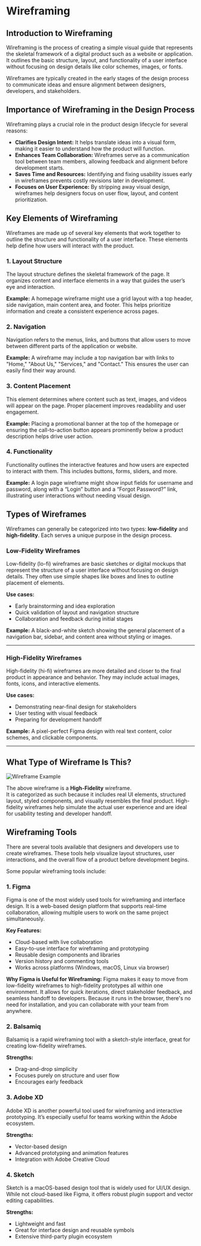 # Wireframing

## Introduction to Wireframing

Wireframing is the process of creating a simple visual guide that represents the skeletal framework of a digital product such as a website or application. It outlines the basic structure, layout, and functionality of a user interface without focusing on design details like color schemes, images, or fonts.

Wireframes are typically created in the early stages of the design process to communicate ideas and ensure alignment between designers, developers, and stakeholders.

## Importance of Wireframing in the Design Process

Wireframing plays a crucial role in the product design lifecycle for several reasons:

- **Clarifies Design Intent:** It helps translate ideas into a visual form, making it easier to understand how the product will function.
- **Enhances Team Collaboration:** Wireframes serve as a communication tool between team members, allowing feedback and alignment before development starts.
- **Saves Time and Resources:** Identifying and fixing usability issues early in wireframes prevents costly revisions later in development.
- **Focuses on User Experience:** By stripping away visual design, wireframes help designers focus on user flow, layout, and content prioritization.

## Key Elements of Wireframing

Wireframes are made up of several key elements that work together to outline the structure and functionality of a user interface. These elements help define how users will interact with the product.

### 1. Layout Structure
The layout structure defines the skeletal framework of the page. It organizes content and interface elements in a way that guides the user’s eye and interaction.

**Example:** A homepage wireframe might use a grid layout with a top header, side navigation, main content area, and footer. This helps prioritize information and create a consistent experience across pages.

### 2. Navigation
Navigation refers to the menus, links, and buttons that allow users to move between different parts of the application or website.

**Example:** A wireframe may include a top navigation bar with links to "Home," "About Us," "Services," and "Contact." This ensures the user can easily find their way around.

### 3. Content Placement
This element determines where content such as text, images, and videos will appear on the page. Proper placement improves readability and user engagement.

**Example:** Placing a promotional banner at the top of the homepage or ensuring the call-to-action button appears prominently below a product description helps drive user action.

### 4. Functionality
Functionality outlines the interactive features and how users are expected to interact with them. This includes buttons, forms, sliders, and more.

**Example:** A login page wireframe might show input fields for username and password, along with a “Login” button and a “Forgot Password?” link, illustrating user interactions without needing visual design.

## Types of Wireframes

Wireframes can generally be categorized into two types: **low-fidelity** and **high-fidelity**. Each serves a unique purpose in the design process.

### Low-Fidelity Wireframes

Low-fidelity (lo-fi) wireframes are basic sketches or digital mockups that represent the structure of a user interface without focusing on design details. They often use simple shapes like boxes and lines to outline placement of elements.

**Use cases:**
- Early brainstorming and idea exploration
- Quick validation of layout and navigation structure
- Collaboration and feedback during initial stages

**Example:**
A black-and-white sketch showing the general placement of a navigation bar, sidebar, and content area without styling or images.

---

### High-Fidelity Wireframes

High-fidelity (hi-fi) wireframes are more detailed and closer to the final product in appearance and behavior. They may include actual images, fonts, icons, and interactive elements.

**Use cases:**
- Demonstrating near-final design for stakeholders
- User testing with visual feedback
- Preparing for development handoff

**Example:**
A pixel-perfect Figma design with real text content, color schemes, and clickable components.

---

## What Type of Wireframe Is This?

![Wireframe Example](Detail.png)

The above wireframe is a **High-Fidelity** wireframe.  
It is categorized as such because it includes real UI elements, structured layout, styled components, and visually resembles the final product. High-fidelity wireframes help simulate the actual user experience and are ideal for usability testing and developer handoff.

## Wireframing Tools

There are several tools available that designers and developers use to create wireframes. These tools help visualize layout structures, user interactions, and the overall flow of a product before development begins.

Some popular wireframing tools include:

### 1. **Figma**
Figma is one of the most widely used tools for wireframing and interface design. It is a web-based design platform that supports real-time collaboration, allowing multiple users to work on the same project simultaneously.

**Key Features:**
- Cloud-based with live collaboration
- Easy-to-use interface for wireframing and prototyping
- Reusable design components and libraries
- Version history and commenting tools
- Works across platforms (Windows, macOS, Linux via browser)

**Why Figma is Useful for Wireframing:**
Figma makes it easy to move from low-fidelity wireframes to high-fidelity prototypes all within one environment. It allows for quick iterations, direct stakeholder feedback, and seamless handoff to developers. Because it runs in the browser, there's no need for installation, and you can collaborate with your team from anywhere.

### 2. **Balsamiq**
Balsamiq is a rapid wireframing tool with a sketch-style interface, great for creating low-fidelity wireframes.

**Strengths:**
- Drag-and-drop simplicity
- Focuses purely on structure and user flow
- Encourages early feedback

### 3. **Adobe XD**
Adobe XD is another powerful tool used for wireframing and interactive prototyping. It’s especially useful for teams working within the Adobe ecosystem.

**Strengths:**
- Vector-based design
- Advanced prototyping and animation features
- Integration with Adobe Creative Cloud

### 4. **Sketch**
Sketch is a macOS-based design tool that is widely used for UI/UX design. While not cloud-based like Figma, it offers robust plugin support and vector editing capabilities.

**Strengths:**
- Lightweight and fast
- Great for interface design and reusable symbols
- Extensive third-party plugin ecosystem
